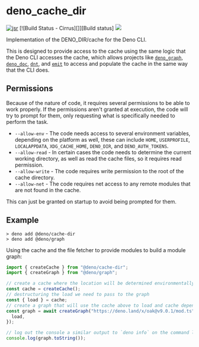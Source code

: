# deno_cache_dir

[![jsr](https://jsr.io/badges/@deno/cache-dir)](https://jsr.io/@deno/cache-dir)
[![Build Status - Cirrus][]][Build status]
[![](https://img.shields.io/crates/v/deno_cache_dir.svg)](https://crates.io/crates/deno_cache_dir)

Implementation of the DENO_DIR/cache for the Deno CLI.

This is designed to provide access to the cache using the same logic that the
Deno CLI accesses the cache, which allows projects like
[`deno_graph`](https://deno.land/x/deno_graph),
[`deno_doc`](https://deno.land/x/deno_doc), [`dnt`](https://deno.land/x/dnt),
and [`emit`](https://deno.land/x/deno_emit) to access and populate the cache in
the same way that the CLI does.

## Permissions

Because of the nature of code, it requires several permissions to be able to
work properly. If the permissions aren't granted at execution, the code will try
to prompt for them, only requesting what is specifically needed to perform the
task.

- `--allow-env` - The code needs access to several environment variables,
  depending on the platform as well, these can include `HOME`, `USERPROFILE`,
  `LOCALAPPDATA`, `XDG_CACHE_HOME`, `DENO_DIR`, and `DENO_AUTH_TOKENS`.
- `--allow-read` - In certain cases the code needs to determine the current
  working directory, as well as read the cache files, so it requires read
  permission.
- `--allow-write` - The code requires write permission to the root of the cache
  directory.
- `--allow-net` - The code requires net access to any remote modules that are
  not found in the cache.

This can just be granted on startup to avoid being prompted for them.

## Example

```shellsession
> deno add @deno/cache-dir
> deno add @deno/graph
```

Using the cache and the file fetcher to provide modules to build a module graph:

```ts
import { createCache } from "@deno/cache-dir";
import { createGraph } from "@deno/graph";

// create a cache where the location will be determined environmentally
const cache = createCache();
// destructuring the load we need to pass to the graph
const { load } = cache;
// create a graph that will use the cache above to load and cache dependencies
const graph = await createGraph("https://deno.land/x/oak@v9.0.1/mod.ts", {
  load,
});

// log out the console a similar output to `deno info` on the command line.
console.log(graph.toString());
```
